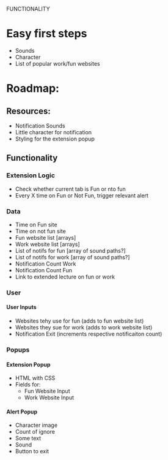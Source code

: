 FUNCTIONALITY


# Easy first steps
- Sounds
- Character
- List of popular work/fun websites


# Roadmap:

## Resources:
- Notification Sounds
- Little character for notification
- Styling for the extension popup

## Functionality
### Extension Logic
- Check whether current tab is Fun or nto fun
- Every X time on Fun or Not Fun, trigger relevant alert

### Data
- Time on Fun site
- Time on not fun site
- Fun website list [arrays]
- Work website list [arrays]
- List of notifs for fun [array of sound paths?]
- List of notifs for work [array of sound paths?]
- Notification Count Work
- Notification Count Fun
- Link to extended lecture on fun or work

### User
#### User Inputs
- Websites tehy use for fun (adds to fun website list)
- Websites they sue for work (adds to work website list)
- Notification Exit (increments respective notificaiton count)

### Popups
#### Extension Popup
- HTML with CSS
- Fields for:
    - Fun Website Input
    - Work Website Input

#### Alert Popup
- Character image
- Count of ignore
- Some text
- Sound
- Button to exit







